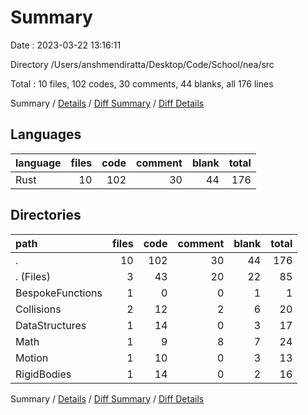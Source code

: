 # Summary

Date : 2023-03-22 13:16:11

Directory /Users/anshmendiratta/Desktop/Code/School/nea/src

Total : 10 files,  102 codes, 30 comments, 44 blanks, all 176 lines

Summary / [Details](details.md) / [Diff Summary](diff.md) / [Diff Details](diff-details.md)

## Languages
| language | files | code | comment | blank | total |
| :--- | ---: | ---: | ---: | ---: | ---: |
| Rust | 10 | 102 | 30 | 44 | 176 |

## Directories
| path | files | code | comment | blank | total |
| :--- | ---: | ---: | ---: | ---: | ---: |
| . | 10 | 102 | 30 | 44 | 176 |
| . (Files) | 3 | 43 | 20 | 22 | 85 |
| BespokeFunctions | 1 | 0 | 0 | 1 | 1 |
| Collisions | 2 | 12 | 2 | 6 | 20 |
| DataStructures | 1 | 14 | 0 | 3 | 17 |
| Math | 1 | 9 | 8 | 7 | 24 |
| Motion | 1 | 10 | 0 | 3 | 13 |
| RigidBodies | 1 | 14 | 0 | 2 | 16 |

Summary / [Details](details.md) / [Diff Summary](diff.md) / [Diff Details](diff-details.md)